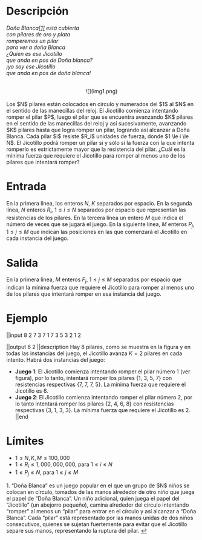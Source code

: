 # Descripción
<i>Doña Blanca<a id="footnote1ref" href="#footnote1">[1]</a> está cubierta<br>
con pilares de oro y plata<br>
romperemos un pilar<br>
para ver a doña Blanca<br>
¿Quien es ese Jicotillo<br>
que anda en pos de Doña blanca?<br>
¡yo soy ese Jicotillo<br>
que anda en pos de doña blanca!<br>
</i>
<br>
<center>![](img1.png)</center>
<br>
Los $N$ pilares están colocados en círculo y numerados del $1$ al $N$ en el sentido de las manecillas del reloj. El Jicotillo comienza intentando romper el pilar $P$, luego el pilar que se encuentra avanzando $K$ pilares en el sentido de las manecillas del reloj y así sucesivamente, avanzando $K$ pilares hasta que logra romper un pilar, logrando así alcanzar a Doña Blanca. Cada pilar $i$ resiste $R_i$ unidades de fuerza, donde $1 \le i \le N$. El Jicotillo podrá romper un pilar si y sólo si la fuerza con la que intenta romperlo es estrictamente mayor que la resistencia del pilar. ¿Cuál es la mínima fuerza que requiere el Jicotillo para romper al menos uno de los pilares que intentará romper?

# Entrada
En la primera línea, los enteros $N$, $K$ separados por espacio. En la segunda línea, $N$ enteros $R_i$, $1 \le i \le N$ separados por espacio que representan las resistencias de los pilares. En la tercera línea un entero $M$ que indica el número de veces que se jugará el juego. En la siguiente línea, $M$ enteros $P_j$, $1 \le j \le M$ que indican las posiciones en las que comenzará el Jicotillo en cada instancia del juego. 

# Salida
En la primera línea, $M$ enteros $F_j$, $1 \le j \le M$ separados por espacio que indican la mínima fuerza que requiere el Jicotillo para romper al menos uno de los pilares que intentará romper en esa instancia del juego. 

# Ejemplo

||input
8 2
7 3 7 1 7 3 5 3
2
1 2

||output
6 2
||description
Hay 8 pilares, como se muestra en la figura y en todas las instancias del juego, el Jicotillo avanza $K=2$ pilares en cada intento. Habrá dos instancias del juego:

* **Juego 1**: El Jicotillo comienza intentando romper el pilar número 1 (ver figura), por lo tanto, intentará romper los pilares {1, 3, 5, 7} con resistencias respectivas {7, 7, 7, 5}. La mínima fuerza que requiere el Jicotillo es 6.
* **Juego 2**: El Jicotillo comienza intentando romper el pilar número 2, por lo tanto intentará romper los pilares {2, 4, 6, 8} con resistencias respectivas {3, 1, 3, 3}. La mínima fuerza que requiere el Jicotillo es 2.
||end

# Límites
* $1 \le N, K, M \le 100,000$
* $1 \le R_i \le 1,000,000,000$, para $1 \le i \le N$
* $1 \le P_j \le N$, para $1 \le j \le M$


<p id="footnote1">
   1. “Doña Blanca” es un juego popular en el que un grupo de $N$ niños se colocan en círculo, tomados de las manos alrededor de otro niño que juega el papel de “Doña Blanca”. Un niño adicional, quien juega el papel del “Jicotillo” (un abejorro pequeño), camina alrededor del círculo intentando “romper” al menos un “pilar” para entrar en el círculo y así alcanzar a “Doña Blanca”. Cada “pilar” está representado por las manos unidas de dos niños consecutivos, quienes se sujetan fuertemente para evitar que el Jicotillo separe sus manos, representando la ruptura del pilar. <a href="#footnote1ref">&#8617;</a>  